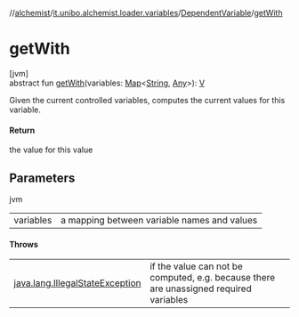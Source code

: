 //[alchemist](../../../index.md)/[it.unibo.alchemist.loader.variables](../index.md)/[DependentVariable](index.md)/[getWith](get-with.md)

# getWith

[jvm]\
abstract fun [getWith](get-with.md)(variables: [Map](https://docs.oracle.com/javase/8/docs/api/java/util/Map.html)<[String](https://docs.oracle.com/javase/8/docs/api/java/lang/String.html), [Any](https://kotlinlang.org/api/latest/jvm/stdlib/kotlin/-any/index.html)>): [V](../-printable-variable/index.md)

Given the current controlled variables, computes the current values for this variable.

#### Return

the value for this value

## Parameters

jvm

| | |
|---|---|
| variables | a mapping between variable names and values |

#### Throws

| | |
|---|---|
| [java.lang.IllegalStateException](https://docs.oracle.com/javase/8/docs/api/java/lang/IllegalStateException.html) | if the value can not be computed, e.g. because there are unassigned required variables |

